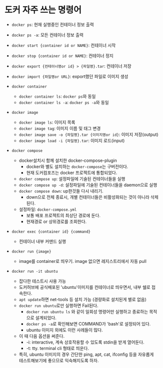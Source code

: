 # 도커 자주 쓰는 명령어
- `docker ps`: 현재 실행중인 컨테이너 정보 출력
- `docker ps -a`: 모든 컨테이너 정보 출력
- `docker start {container id or NAME}`: 컨테이너 시작
- `docker stop {container id or NAME}`: 컨테이너 정지
- `docker export {컨테이너명or id} > {파일명}.tar`: 컨테이너 저장
- `docker import {파일명or URL}`: export했던 파일로 이미지 생성
- `docker container`
    - `docker container ls`: `docker ps`와 동일
    - `docker container ls -a`: `docker ps -a`와 동일

- `docker image`
    - `docker image ls`: 이미지 목록
    - `docker image tag`: 이미지 이름 및 태그 변경
    - `docker image save -o {파일명}.tar {이미지명or id}`: 이미지 저장(output)
    - `docker image load -i {파일명}.tar`: 이미지 로드(input)

- `docker compose`
    - docker설치시 함께 설치한 docker-compose-plugin
        - docker와 별도 설치하는 `docker-compose`는 구버전이다.
        - 현재 도커컴포즈는 docker 프로젝트에 통합되었다.
    - `docker compose up`: 설정파일에 기술된 컨테이너들을 실행
    - `docker compose up -d`: 설정파일에 기술된 컨테이너들을 daemon으로 실행
    - `docker compose down`: up한것들 다시 내리기.
        - down으로 전체 종료시, 개별 컨테이너들은 비활성화되는 것이 아니라 삭제된다.
    - 설정파일: `docker-compose.yml`
        - 보통 배포 프로젝트의 최상단 경로에 둔다.
        - 현재경로 or 상위경로를 조회한다.

- `docker exec {container id} {command}`
    - 컨테이너 내부 커맨드 실행

- `docker run {image}`
    - image를 container로 띄우기. image 없으면 레지스트리에서 자동 pull

- `docker run -it ubuntu`
    - 잡다한 테스트시 사용 가능
    - 도커허브에 공식배포된 'ubuntu'이미지를 컨테이너로 띄우면서, 내부 쉘로 접속한다.
    - `apt update`하면 net-tools 등 설치 가능 (경량화로 설치된게 별로 없음)
    - `docker run ubuntu`로만 실행하면 Fail된다.
        - `docker run ubuntu ls` 와 같이 일회성 명령어만 실행하고 종료하는 목적으로 설계되었다.
        - `docker ps -a`로 확인해보면 COMMAND가 'bash'로 설정되어 있다.
        - ubuntu 이미지 외에도 이런 사례들이 많다.
    - 이 때 다음 옵션을 써준다.
        - -i: interactive, 계속 상호작용할 수 있도록 stdin을 받게 열어둔다.
        - -t: tty. terminal cli 형태로 띄운다.
    - 특히, ubuntu 이미지의 경우 간단한 ping, apt, cat, ifconfig 등을 자유롭게 테스트해보기에 좋으므로 익숙해지도록 하자.

